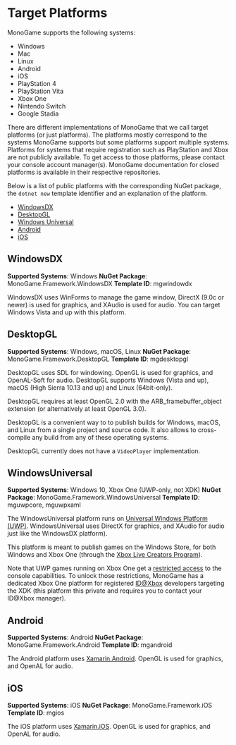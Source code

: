 # Target Platforms

MonoGame supports the following systems:

- Windows
- Mac
- Linux
- Android
- iOS
- PlayStation 4
- PlayStation Vita
- Xbox One
- Nintendo Switch
- Google Stadia

There are different implementations of MonoGame that we call target platforms (or just platforms).
The platforms mostly correspond to the systems MonoGame supports but some platforms support multiple systems. Platforms for systems that require registration such as PlayStation and Xbox are not publicly available. To get access to those platforms, please contact your console account manager(s). MonoGame documentation for closed platforms is available in their respective repositories.

Below is a list of public platforms with the corresponding NuGet package, the `dotnet new` template identifier and an explanation of the platform.

- [WindowsDX](#windowsdx)
- [DesktopGL](#desktopgl)
- [Windows Universal](#windowsuniversal)
- [Android](#android)
- [iOS](#ios)

## WindowsDX

**Supported Systems**: Windows
**NuGet Package**: MonoGame.Framework.WindowsDX
**Template ID**: mgwindowdx

WindowsDX uses WinForms to manage the game window, DirectX (9.0c or newer) is used for graphics, and XAudio is used for audio. You can target Windows Vista and up with this platform.

## DesktopGL

**Supported Systems**: Windows, macOS, Linux
**NuGet Package**: MonoGame.Framework.DesktopGL
**Template ID**: mgdesktopgl

DesktopGL uses SDL for windowing. OpenGL is used for graphics, and OpenAL-Soft for audio. DesktopGL supports Windows (Vista and up), macOS (High Sierra 10.13 and up) and Linux (64bit-only).

DesktopGL requires at least OpenGL 2.0 with the ARB_framebuffer_object extension (or alternatively at least OpenGL 3.0).

DesktopGL is a convenient way to to publish builds for Windows, macOS, and Linux from a single project and source code. It also allows to cross-compile any build from any of these operating systems.

DesktopGL currently does not have a `VideoPlayer` implementation.

## WindowsUniversal

**Supported Systems**: Windows 10, Xbox One (UWP-only, not XDK)
**NuGet Package**: MonoGame.Framework.WindowsUniversal
**Template ID**: mguwpcore, mguwpxaml

The WindowsUniversal platform runs on [Universal Windows Platform (UWP)](https://docs.microsoft.com/en-us/windows/uwp/get-started/universal-application-platform-guide).
WindowsUniversal uses DirectX for graphics, and XAudio for audio just like the WindowsDX platform).

This platform is meant to publish games on the Windows Store, for both Windows and Xbox One (through the [Xbox Live Creators Program](https://www.xbox.com/en-US/developers/creators-program)).

Note that UWP games running on Xbox One get a [restricted access](https://docs.microsoft.com/en-us/windows/uwp/xbox-apps/system-resource-allocation) to the console capabilities. To unlock those restrictions, MonoGame has a dedicated Xbox One platform for registered [ID@Xbox](https://www.xbox.com/en-US/Developers/id) developers targeting the XDK (this platform this private and requires you to contact your ID@Xbox manager).

## Android

**Supported Systems**: Android
**NuGet Package**:  MonoGame.Framework.Android
**Template ID**: mgandroid

The Android platform uses [Xamarin.Android](https://docs.microsoft.com/en-us/xamarin/android/).
OpenGL is used for graphics, and OpenAL for audio.

## iOS

**Supported Systems**: iOS
**NuGet Package**:  MonoGame.Framework.iOS
**Template ID**: mgios

The iOS platform uses [Xamarin.iOS](https://docs.microsoft.com/en-us/xamarin/ios/).
OpenGL is used for graphics, and OpenAL for audio.
